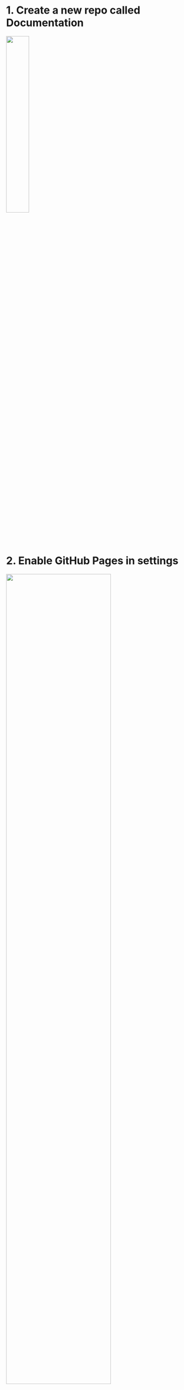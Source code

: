 # 1. Create a new repo called Documentation
<img src="https://user-images.githubusercontent.com/28692063/154530492-cd69c5a4-40ef-449e-9125-75834e6dbf1b.png" width="35%" height="35%">

# 2. Enable GitHub Pages in settings
<img src="https://user-images.githubusercontent.com/28692063/154530797-2209bad0-a33c-445e-b329-4fc10758ddb2.png" width="75%" height="75%">

# 3. Add any .md files for documentation
    - GitHub comes with an in-built editor
    - You can preview changes as you make them
![image](https://user-images.githubusercontent.com/28692063/154531032-1fa8eb4a-e95c-4f5b-8481-e0e10df7d4a0.png)
![image](https://user-images.githubusercontent.com/28692063/154531054-39a0264a-2766-4188-9f73-2ed020e23b38.png)

# 4. Create a pull request
![image](https://user-images.githubusercontent.com/28692063/154531316-e40c1dd1-dbfd-4752-b9ef-e19cc522a3af.png)

# 5. Staff can comment on, approve, and merge the PR
<img src="https://user-images.githubusercontent.com/28692063/154531562-a84c9213-8a88-4f8d-837f-01ee11ba9ca2.png" width="50%" height="50%">

# 6. Once merged, the file is viewable both in the repo and at https://tomburch.github.io/documentation/mission_making
    - This link can be the one put on ARCHUB and for adding stuff into the arma editor
    - Optionally we could style the website (e.g. add navigation page similar to wiki) but it isn't necessary.

# To add pictures you just drag and drop onto the editor and it will create a link for you.
![image](https://user-images.githubusercontent.com/28692063/154532305-343203c7-1537-42ea-bfe7-7ce03249fabe.png)

- You can adjust image size by using the `<img>` tag
![image](https://user-images.githubusercontent.com/28692063/154533495-63c2379a-a9c3-4f31-a58f-4a46e81d7cd7.png)
